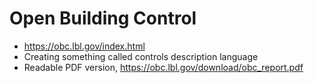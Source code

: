 # Open Building Control

- <https://obc.lbl.gov/index.html>
- Creating something called controls description language
- Readable PDF version, <https://obc.lbl.gov/download/obc_report.pdf>
